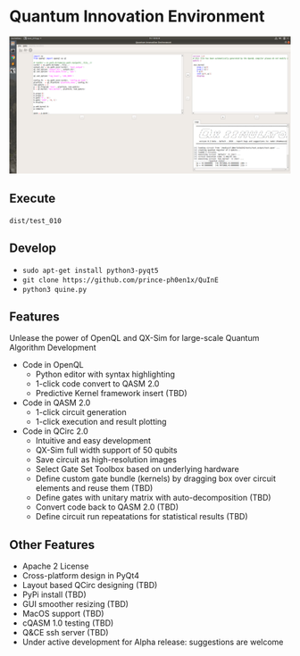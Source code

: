 # Quantum Innovation Environment

![sc](/archives/runshots/v010.png)

## Execute

`dist/test_010`

## Develop

* `sudo apt-get install python3-pyqt5`
* `git clone https://github.com/prince-ph0en1x/QuInE`
* `python3 quine.py`


## Features

Unlease the power of OpenQL and QX-Sim for large-scale Quantum Algorithm Development

* Code in OpenQL
    * Python editor with syntax highlighting
    * 1-click code convert to QASM 2.0
    * Predictive Kernel framework insert (TBD)
* Code in QASM 2.0
    * 1-click circuit generation
    * 1-click execution and result plotting
* Code in QCirc 2.0
    * Intuitive and easy development
    * QX-Sim full width support of 50 qubits
    * Save circuit as high-resolution images
    * Select Gate Set Toolbox based on underlying hardware
    * Define custom gate bundle (kernels) by dragging box over circuit elements and reuse them (TBD)
    * Define gates with unitary matrix with auto-decomposition (TBD)
    * Convert code back to QASM 2.0 (TBD)
    * Define circuit run repeatations for statistical results (TBD)

## Other Features

* Apache 2 License
* Cross-platform design in PyQt4
* Layout based QCirc designing (TBD)
* PyPi install (TBD)
* GUI smoother resizing (TBD)
* MacOS support (TBD)
* cQASM 1.0 testing (TBD)
* Q&CE ssh server (TBD)
* Under active development for Alpha release: suggestions are welcome
